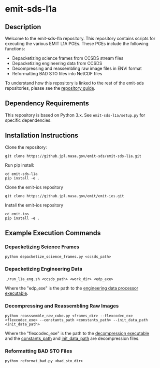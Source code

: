 # emit-sds-l1a


## Description

Welcome to the emit-sds-l1a repository.  This repository contains scripts for executing the various EMIT L1A PGEs.  These PGEs include the following functions:
* Depacketizing science frames from CCSDS stream files
* Depacketizing engineering data from CCSDS
* Decompressing and reassembling raw image files in ENVI format
* Reformatting BAD STO files into NetCDF files

To understand how this repository is linked to the rest of the emit-sds repositories, please see the [repository guide](https://github.com/emit-sds/emit-main/wiki/Repository-Guide).

## Dependency Requirements

This repository is based on Python 3.x.  See `emit-sds-l1a/setup.py` for specific dependencies.

## Installation Instructions

Clone the repository:
```
git clone https://github.jpl.nasa.gov/emit-sds/emit-sds-l1a.git
```
Run pip install:
```
cd emit-sds-l1a
pip install -e .
```
Clone the emit-ios repository
```
git clone https://github.jpl.nasa.gov/emit/emit-ios.git
```
Install the emit-ios repository
```
cd emit-ios
pip install -e .
```

## Example Execution Commands

### Depacketizing Science Frames

```
python depacketize_science_frames.py <ccsds_path>
```

### Depacketizing Engineering Data

```
./run_l1a_eng.sh <ccsds_path> <work_dir> <edp_exe>
```
Where the "edp_exe" is the path to the [engineering data processor executable](https://github.jpl.nasa.gov/emit/emit-ios/blob/master/emit/bin/emit_l1_edp.py).

### Decompressing and Reassembling Raw Images

```
python reasssemble_raw_cube.py <frames_dir> --flexcodec_exe <flexcodec_exe> --constants_path <constants_path> --init_data_path <init_data_path>
```
Where the "flexcodec_exe" is the path to the [decompression executable](https://github.jpl.nasa.gov/flex-data-compression/EMIT_FLEX_codec) 
and the [constants_path](https://github.jpl.nasa.gov/emit-sds/emit-sds-l1a/blob/main/decompression/constants.txt) and 
[init_data_path](https://github.jpl.nasa.gov/emit-sds/emit-sds-l1a/blob/main/decompression/FPGA_Data_Initialization_File_CREATE_COMPRESSION_INIT_DATA_328_e0.bin) 
are decompression files. 

### Reformatting BAD STO Files

```
python reformat_bad.py <bad_sto_dir>
```